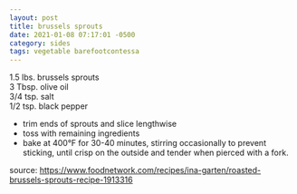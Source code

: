 ```yaml
---
layout: post
title: brussels sprouts
date: 2021-01-08 07:17:01 -0500
category: sides
tags: vegetable barefootcontessa
---
```

1.5 lbs. brussels sprouts  
3 Tbsp. olive oil  
3/4 tsp. salt  
1/2 tsp. black pepper  
* trim ends of sprouts and slice lengthwise
* toss with remaining ingredients
* bake at 400°F for 30-40 minutes, stirring occasionally to prevent sticking, until
  crisp on the outside and tender when pierced with a fork.

source: <https://www.foodnetwork.com/recipes/ina-garten/roasted-brussels-sprouts-recipe-1913316>

